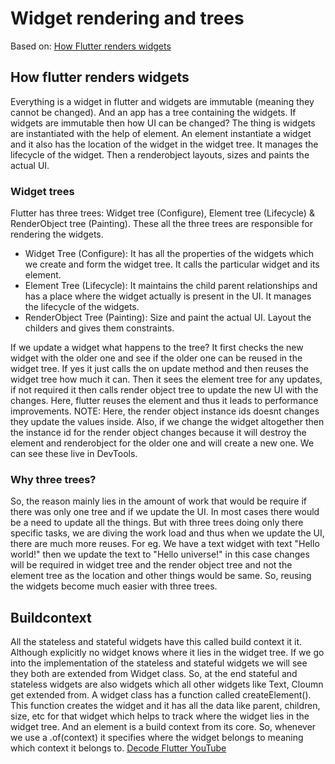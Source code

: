 # Widget rendering and trees

Based on: [How Flutter renders widgets](<https://youtu.be/996ZgFRENMs>)

## How flutter renders widgets

Everything is a widget in flutter and widgets are immutable (meaning they cannot be changed). And an app has a tree containing the widgets. If widgets are immutable then how UI can be changed? The thing is widgets are instantiated with the help of element. An element instantiate a widget and it also has the location of the widget in the widget tree. It manages the lifecycle of the widget. Then a renderobject layouts, sizes and paints the actual UI.

### Widget trees

Flutter has three trees: Widget tree (Configure), Element tree (Lifecycle) & RenderObject tree (Painting). These all the three trees are responsible for rendering the widgets.

- Widget Tree (Configure): It has all the properties of the widgets which we create and form the widget tree. It calls the particular widget and its element.
- Element Tree (Lifecycle): It maintains the child parent relationships and has a place where the widget actually is present in the UI. It manages the lifecycle of the widgets.
- RenderObject Tree (Painting): Size and paint the actual UI. Layout the childers and gives them constraints.

If we update a widget what happens to the tree? It first checks the new widget with the older one and see if the older one can be reused in the widget tree. If yes it just calls the on update method and then reuses the widget tree how much it can. Then it sees the element tree for any updates, if not required it then calls render object tree to update the new UI with the changes. Here, flutter reuses the element and thus it leads to performance improvements. NOTE: Here, the render object instance ids doesnt changes they update the values inside. Also, if we change the widget altogether then the instance id for the render object changes because it will destroy the element and renderobject for the older one and will create a new one. We can see these live in DevTools.

### Why three trees?

So, the reason mainly lies in the amount of work that would be require if there was only one tree and if we update the UI. In most cases there would be a need to update all the things. But with three trees doing only there specific tasks, we are diving the work load and thus when we update the UI, there are much more reuses. For eg. We have a text widget with text "Hello world!" then we update the text to "Hello universe!" in this case changes will be required in widget tree and the render object tree and not the element tree as the location and other things would be same. So, reusing the widgets become much easier with three trees.

## Buildcontext

All the stateless and stateful widgets have this called build context it it. Although explicitly no widget knows where it lies in the widget tree. If we go into the implementation of the stateless and stateful widgets we will see they both are extended from Widget class. So, at the end stateful and stateless widgets are also widgets which all other widgets like Text, Cloumn get extended from. A widget class has a function called createElement(). This function creates the widget and it has all the data like parent, children, size, etc for that widget which helps to track where the widget lies in the widget tree. And an element is a build context from its core. So, whenever we use a .of(context) it specifies where the widget belongs to meaning which context it belongs to. [Decode Flutter YouTube](<https://www.youtube.com/watch?v=rIaaH87z1-g>)
